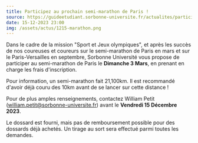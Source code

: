 ```yaml
---
title: Participez au prochain semi-marathon de Paris !
source: https://guideetudiant.sorbonne-universite.fr/actualites/participez-au-prochain-semi-marathon-de-paris
date: 15-12-2023 23:00
img: /assets/actus/1215-marathon.png
---
```


Dans le cadre de la mission "Sport et Jeux olympiques", et après les succès de nos coureuses et coureurs sur le semi-marathon de Paris en mars et sur le Paris-Versailles en septembre, Sorbonne Université vous propose de participer au semi-marathon de Paris le __Dimanche 3 Mars__, en prenant en charge les frais d'inscription.

Pour information, un semi-marathon fait 21,100km. Il est recommandé d'avoir déjà couru des 10km avant de se lancer sur cette distance !

Pour de plus amples renseignements, contactez William Petit (william.petit@sorbonne-universite.fr) avant le __Vendredi 15 Décembre 2023__.

Le dossard est fourni, mais pas de remboursement possible pour des dossards déjà achetés. Un tirage au sort sera effectué parmi toutes les demandes.